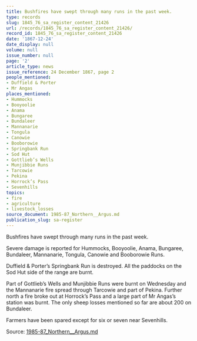 ```yaml
---
title: Bushfires have swept through many runs in the past week.
type: records
slug: 1845_76_sa_register_content_21426
url: /records/1845_76_sa_register_content_21426/
record_id: 1845_76_sa_register_content_21426
date: '1867-12-24'
date_display: null
volume: null
issue_number: null
page: '2'
article_type: news
issue_reference: 24 December 1867, page 2
people_mentioned:
- Duffield & Porter
- Mr Angas
places_mentioned:
- Hummocks
- Booyoolie
- Anama
- Bungaree
- Bundaleer
- Mannanarie
- Tongula
- Canowie
- Booborowie
- Springbank Run
- Sod Hut
- Gottlieb’s Wells
- Munjibbie Runs
- Tarcowie
- Pekina
- Horrock’s Pass
- Sevenhills
topics:
- fire
- agriculture
- livestock_losses
source_document: 1985-87_Northern__Argus.md
publication_slug: sa-register
---
```


Bushfires have swept through many runs in the past week.

Severe damage is reported for Hummocks, Booyoolie, Anama, Bungaree, Bundaleer, Mannanarie, Tongula, Canowie and Booborowie Runs.

Duffield & Porter’s Springbank Run is destroyed.  All the paddocks on the Sod Hut side of the range are burnt.

Part of Gottlieb’s Wells and Munjibbie Runs were burnt on Wednesday and the Mannanarie fire spread through Tarcowie and part of Pekina.  Further north a fire broke out at Horrock’s Pass and a large part of Mr Angas’s station was burnt.  The only sheep losses mentioned so far are about 200 on Bundaleer.

Farmers have been spared except for six or seven near Sevenhills.

Source: [1985-87_Northern__Argus.md](/downloads/markdown/1985-87_Northern__Argus.md)
